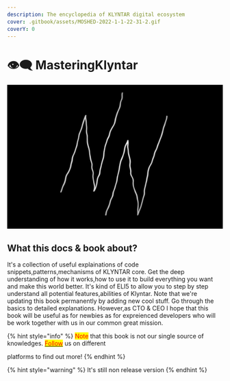 ```yaml
---
description: The encyclopedia of KLYNTAR digital ecosystem
cover: .gitbook/assets/MOSHED-2022-1-1-22-31-2.gif
coverY: 0
---
```


# 👁🗨 MasteringKlyntar

![](.gitbook/assets/MOSHED-2022-1-1-22-31-2.gif)

## What this docs & book about?

It's a collection of useful explainations of code snippets,patterns,mechanisms of KLYNTAR core. Get the deep understanding of how it works,how to use it to build everything you want and make this world better. It's kind of ELI5 to allow you to step by step understand all potential features,abilities of Klyntar. Note that we're updating this book permanently by adding new cool stuff. Go through the basics to detailed explanations. However,as CTO & CEO I hope that this book will be useful as for newbies as for expreienced developers who will be work together with us in our common great mission.

{% hint style="info" %}
<mark style="color:red;">Note</mark> that this book is not our single source of knowledges. [<mark style="color:red;">Follow</mark>](beginning/social-media.md) us on different

platforms to find out more!
{% endhint %}

{% hint style="warning" %}
It's still non release version
{% endhint %}

